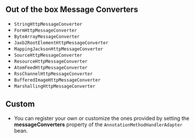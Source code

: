 ## Out of the box Message Converters ##
  * ` StringHttpMessageConverter `
  * ` FormHttpMessageConverter `
  * ` ByteArrayMessageConverter `
  * ` Jaxb2RootElementHttpMessageConverter `
  * ` MappingJacksonHttpMessageConverter `
  * ` SourceHttpMessageConverter `
  * ` ResourceHttpMessageConverter `
  * ` AtomFeedHttpMessageConverter `
  * ` RssChannelHttpMessageConverter `
  * ` BufferedImageHttpMessageConverter `
  * ` MarshallingHttpMessageConverter `

## Custom ##
  * You can register your own or customize the ones provided by setting the **messageConverters** property of the ` AnnotationMethodHandlerAdapter ` bean.
